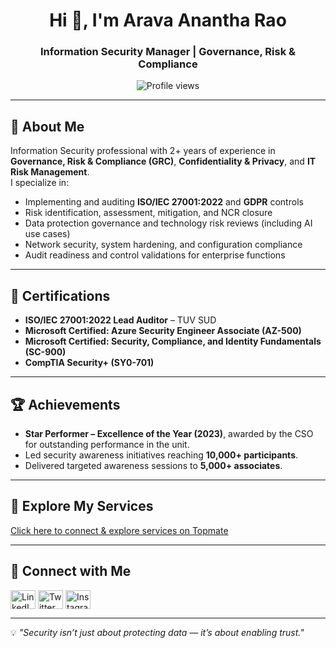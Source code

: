 <h1 align="center">Hi 👋, I'm Arava Anantha Rao</h1>
<h3 align="center">Information Security Manager | Governance, Risk & Compliance</h3>

<p align="center">
  <img src="https://komarev.com/ghpvc/?username=a-anantha-rao&label=Profile%20Views&color=0e75b6&style=flat" alt="Profile views" />
</p>

---

## 🔐 About Me
Information Security professional with 2+ years of experience in **Governance, Risk & Compliance (GRC)**, **Confidentiality & Privacy**, and **IT Risk Management**.  
I specialize in:  
- Implementing and auditing **ISO/IEC 27001:2022** and **GDPR** controls  
- Risk identification, assessment, mitigation, and NCR closure  
- Data protection governance and technology risk reviews (including AI use cases)  
- Network security, system hardening, and configuration compliance  
- Audit readiness and control validations for enterprise functions  

---

## 🎯 Certifications
- **ISO/IEC 27001:2022 Lead Auditor** – TUV SUD  
- **Microsoft Certified: Azure Security Engineer Associate (AZ-500)**  
- **Microsoft Certified: Security, Compliance, and Identity Fundamentals (SC-900)**  
- **CompTIA Security+ (SY0-701)**  

---

## 🏆 Achievements
- **Star Performer – Excellence of the Year (2023)**, awarded by the CSO for outstanding performance in the unit.  
- Led security awareness initiatives reaching **10,000+ participants**.  
- Delivered targeted awareness sessions to **5,000+ associates**.  

---

## 📌 Explore My Services
[Click here to connect & explore services on Topmate](https://topmate.io/arava_anantha_rao)

---

## 🤝 Connect with Me
<p align="left">
<a href="https://linkedin.com/in/arava-anantha-rao" target="blank"><img align="center" src="https://raw.githubusercontent.com/rahuldkjain/github-profile-readme-generator/master/src/images/icons/Social/linked-in-alt.svg" alt="LinkedIn" height="30" width="40" /></a>
<a href="https://twitter.com/a_ananth_rao" target="blank"><img align="center" src="https://raw.githubusercontent.com/rahuldkjain/github-profile-readme-generator/master/src/images/icons/Social/twitter.svg" alt="Twitter" height="30" width="40" /></a>
<a href="https://instagram.com/a_anantha_rao" target="blank"><img align="center" src="https://raw.githubusercontent.com/rahuldkjain/github-profile-readme-generator/master/src/images/icons/Social/instagram.svg" alt="Instagram" height="30" width="40" /></a>
</p>

---

💡 *"Security isn’t just about protecting data — it’s about enabling trust."*
